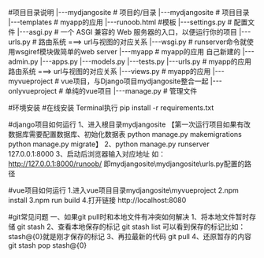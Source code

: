 #项目目录说明
|---mydjangosite # 项目的/目录 
  |---mydjangosite # 项目目录 
    |---templates # myapp的应用 
         |---runoob.html #模板
    |---settings.py # 配置文件 
    |---asgi.py # 一个 ASGI 兼容的 Web 服务器的入口，以便运行你的项目
    |---urls.py # 路由系统 ===> url与视图的对应关系 
    |---wsgi.py # runserver命令就使用wsgiref模块做简单的web server 
  |---myapp # myapp的应用 自己新建的
      |---admin.py 
      |---apps.py 
      |---models.py 
      |---tests.py 
      |---urls.py # myapp的应用路由系统 ===> url与视图的对应关系 
      |---views.py # myapp的应用 
  |---myvueproject # vue项目，与Django项目mydjangosite整合一起
  |---onlyvueproject # 单纯的vue项目
  |---manage.py # 管理文件

#环境安装 #在线安装
Terminal执行  pip install -r requirements.txt 

#django项目如何运行
1、进入根目录mydjangosite
【第一次运行项目如果有改数据库需要配置数据库、初始化数据表
python manage.py  makemigrations   
 python manage.py migrate】
2、python manage.py runserver 127.0.0.1:8000
3、启动后浏览器输入对应地址 如：http://127.0.0.1:8000/runoob/  即mydjangosite\mydjangosite\urls.py配置的路径

#vue项目如何运行
1.进入vue项目目录mydjangosite\myvueproject
2.npm install
3.npm run build
4.打开链接 http://localhost:8080


#git常见问题
一、如果git pull时和本地文件有冲突如何解决
    1、将本地文件暂时存储
        git stash
    2、查看本地保存的标记
        git stash list 可以看到保存的标记比如：stash@{0}就是刚才保存的标记
    3、再拉最新的代码
        git pull
    4、还原暂存的内容
        git stash pop stash@{0}
        


    
    